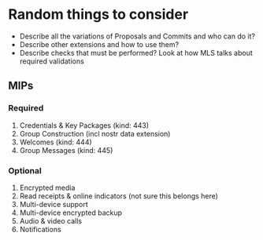 # Random things to consider

- Describe all the variations of Proposals and Commits and who can do it?
- Describe other extensions and how to use them?
- Describe checks that must be performed? Look at how MLS talks about required validations

## MIPs

### Required
1. Credentials & Key Packages (kind: 443)
1. Group Construction (incl nostr data extension)
1. Welcomes (kind: 444)
1. Group Messages (kind: 445)

### Optional
1. Encrypted media
1. Read receipts & online indicators (not sure this belongs here)
1. Multi-device support
1. Multi-device encrypted backup
1. Audio & video calls
1. Notifications
